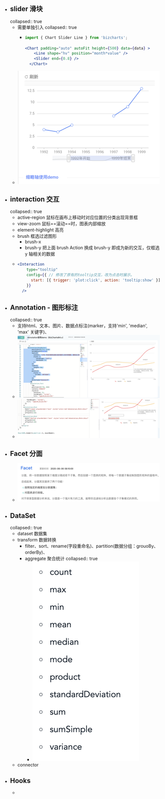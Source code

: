 - ## slider 滑块
  collapsed:: true
	- 需要单独引入
	  collapsed:: true
		- ```jsx
		  import { Chart Slider Line } from 'bizcharts';
		  
		  <Chart padding="auto" autoFit height={500} data={data} >
		      <Line shape="hv" position="month*value" />
		      <Slider end={0.8} />
		    </Chart>
		  ```
	- ![image.png](../assets/image_1661780299302_0.png)
- ## interaction  交互
  collapsed:: true
	- active-region  鼠标在画布上移动时对应位置的分类出现背景框
	- view-zoom  鼠标==滚动==时，图表内部缩放
	- element-highlight 高亮
	- brush  框选过滤图形
		- brush-x
		- brush-y  把上面 brush Action 换成 brush-y 即成为新的交互，仅框选 y 轴相关的数据
	- ```jsx
	  <Interaction
	      type="tooltip"
	      config={{ // 修改了原有的tooltip交互，改为点击时展示。
	        start: [{ trigger: 'plot:click', action: 'tooltip:show' }],
	      }}
	    />
	  ```
- ## Annotation - 图形标注
  collapsed:: true
	- 支持html、文本、图片、数据点标注(marker，支持'min', 'median', 'max' 关键字)、
	- ![image.png](../assets/image_1661780809204_0.png)
	- ![image.png](../assets/image_1661780952247_0.png)
- ## Facet 分面
	- ![image.png](../assets/image_1661781227335_0.png)
- ## DataSet
  collapsed:: true
	- dataset 数据集
	- transform  数据转换
		- filter、sort、rename(字段重命名)、partition(数据分组：grouoBy、orderBy)、
		- aggregate 聚合统计
		  collapsed:: true
			- ![image.png](../assets/image_1661782067121_0.png)
	- connector
- ## Hooks
	-